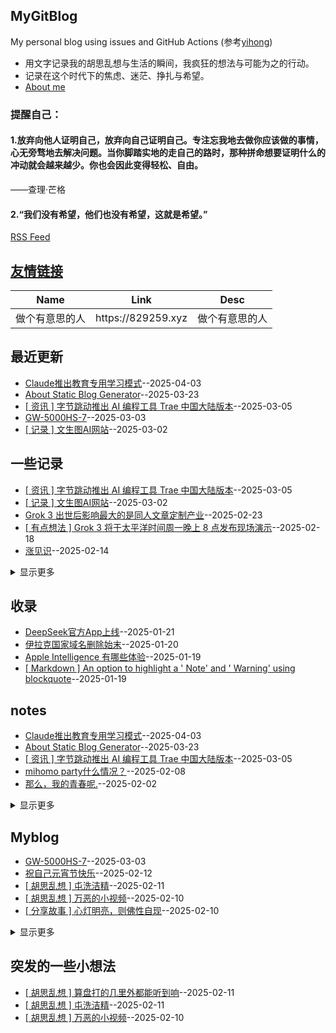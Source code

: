 ## MyGitBlog
My personal blog using issues and GitHub Actions (参考[yihong](https://github.com/yihong0618/gitblog))


* 用文字记录我的胡思乱想与生活的瞬间，我疯狂的想法与可能为之的行动。  
* 记录在这个时代下的焦虑、迷茫、挣扎与希望。
* [About me](https://github.com/myogg/myogg)

### 提醒自己：
#### 1.放弃向他人证明自己，放弃向自己证明自己。专注忘我地去做你应该做的事情，心无旁骛地去解决问题。当你脚踏实地的走自己的路时，那种拼命想要证明什么的冲动就会越来越少。你也会因此变得轻松、自由。

——查理·芒格

#### 2.“我们没有希望，他们也没有希望，这就是希望。”

[RSS Feed](https://raw.githubusercontent.com/myogg/Gitblog/master/feed.xml)

## [友情链接](https://github.com/myogg/gitblog/issues/26)
<table>
<thead>
<tr>
<th>Name</th>
<th>Link</th>
<th>Desc</th>
</tr>
</thead>
<tbody>
<tr>
<td>做个有意思的人</td>
<td>https://829259.xyz</td>
<td>做个有意思的人</td>
</tr>
</tbody>
</table>

## 最近更新
- [Claude推出教育专用学习模式](https://github.com/myogg/Gitblog/issues/80)--2025-04-03
- [About Static Blog Generator](https://github.com/myogg/Gitblog/issues/79)--2025-03-23
- [[ 资讯 ] 字节跳动推出 AI 编程工具 Trae 中国大陆版本](https://github.com/myogg/Gitblog/issues/78)--2025-03-05
- [GW-5000HS-7](https://github.com/myogg/Gitblog/issues/73)--2025-03-03
- [[ 记录 ] 文生图AI网站](https://github.com/myogg/Gitblog/issues/72)--2025-03-02
## 一些记录
- [[ 资讯 ] 字节跳动推出 AI 编程工具 Trae 中国大陆版本](https://github.com/myogg/Gitblog/issues/78)--2025-03-05
- [[ 记录 ] 文生图AI网站](https://github.com/myogg/Gitblog/issues/72)--2025-03-02
- [Grok 3 出世后影响最大的是同人文章定制产业](https://github.com/myogg/Gitblog/issues/71)--2025-02-23
- [[ 有点想法 ] Grok 3 将于太平洋时间周一晚上 8 点发布现场演示](https://github.com/myogg/Gitblog/issues/70)--2025-02-18
- [涨见识](https://github.com/myogg/Gitblog/issues/69)--2025-02-14
<details><summary>显示更多</summary>

- [Duolingo宣布吉祥物Duo已去世](https://github.com/myogg/Gitblog/issues/68)--2025-02-12
- [[ 观影 ] 《碟中谍8：最后的清算》](https://github.com/myogg/Gitblog/issues/59)--2025-02-11
- [[ 分享故事 ]  心灯明亮，则佛性自现](https://github.com/myogg/Gitblog/issues/55)--2025-02-10
- [搡年糕](https://github.com/myogg/Gitblog/issues/47)--2025-01-25
- [[ 观影 ] 为了全人类 (1989) 4K HDR](https://github.com/myogg/Gitblog/issues/46)--2025-01-24
- [[ 图片 ] 隋塔](https://github.com/myogg/Gitblog/issues/45)--2025-01-24
- [[ 观影 ] 驻站](https://github.com/myogg/Gitblog/issues/44)--2025-01-22
- [苹果发布iPhone屏下Face ID“隐身术”新专利](https://github.com/myogg/Gitblog/issues/25)--2025-01-19
- [[ 生活 ]  2024年的最后一个月,我做了痔疮手术,](https://github.com/myogg/Gitblog/issues/24)--2025-01-19
- [注册属于自己的 HiDNS 域名](https://github.com/myogg/Gitblog/issues/23)--2025-01-19
- [特朗普推出加密货币，能买吗？](https://github.com/myogg/Gitblog/issues/20)--2025-01-19
- [TikTok 、CapCut 、lemon8在美国正式关闭](https://github.com/myogg/Gitblog/issues/19)--2025-01-19
- [错误的数学](https://github.com/myogg/Gitblog/issues/4)--2025-01-19
- [照明的历史](https://github.com/myogg/Gitblog/issues/3)--2025-01-19
</details>

## 收录
- [DeepSeek官方App上线](https://github.com/myogg/Gitblog/issues/42)--2025-01-21
- [伊拉克国家域名删除始末](https://github.com/myogg/Gitblog/issues/33)--2025-01-20
- [Apple Intelligence 有哪些体验](https://github.com/myogg/Gitblog/issues/29)--2025-01-19
- [[ Markdown ] An option to highlight a ' Note' and ' Warning' using blockquote](https://github.com/myogg/Gitblog/issues/28)--2025-01-19
## notes
- [Claude推出教育专用学习模式](https://github.com/myogg/Gitblog/issues/80)--2025-04-03
- [About Static Blog Generator](https://github.com/myogg/Gitblog/issues/79)--2025-03-23
- [[ 资讯 ] 字节跳动推出 AI 编程工具 Trae 中国大陆版本](https://github.com/myogg/Gitblog/issues/78)--2025-03-05
- [mihomo party什么情况？](https://github.com/myogg/Gitblog/issues/53)--2025-02-08
- [那么，我的青春呢.](https://github.com/myogg/Gitblog/issues/52)--2025-02-02
<details><summary>显示更多</summary>

- [[ 观影 ] 唐探1900，值得一看](https://github.com/myogg/Gitblog/issues/51)--2025-01-30
- [一个频道主的心声，挣钱比较难，所以没动力。](https://github.com/myogg/Gitblog/issues/49)--2025-01-26
- [Telegram频道主注意了：群组聊天中每10条消息插入广告](https://github.com/myogg/Gitblog/issues/48)--2025-01-26
- [猫猫是水做的](https://github.com/myogg/Gitblog/issues/43)--2025-01-22
- [Vercel 收购代码搜索工具 - Grep](https://github.com/myogg/Gitblog/issues/32)--2025-01-20
- [2025](https://github.com/myogg/Gitblog/issues/1)--2025-01-19
</details>

## Myblog
- [GW-5000HS-7](https://github.com/myogg/Gitblog/issues/73)--2025-03-03
- [祝自己元宵节快乐](https://github.com/myogg/Gitblog/issues/66)--2025-02-12
- [[ 胡思乱想 ] 屯洗洁精](https://github.com/myogg/Gitblog/issues/57)--2025-02-11
- [[ 胡思乱想 ]  万恶的小视频](https://github.com/myogg/Gitblog/issues/56)--2025-02-10
- [[ 分享故事 ]  心灯明亮，则佛性自现](https://github.com/myogg/Gitblog/issues/55)--2025-02-10
<details><summary>显示更多</summary>

- [[ 胡思乱想 ] 一点小想法。](https://github.com/myogg/Gitblog/issues/54)--2025-02-10
- [那么，我的青春呢.](https://github.com/myogg/Gitblog/issues/52)--2025-02-02
- [[ 观影 ] 唐探1900，值得一看](https://github.com/myogg/Gitblog/issues/51)--2025-01-30
- [新年快乐](https://github.com/myogg/Gitblog/issues/50)--2025-01-28
- [搡年糕](https://github.com/myogg/Gitblog/issues/47)--2025-01-25
- [[ 胡思乱想 ] Akamai CDN 退出中国](https://github.com/myogg/Gitblog/issues/31)--2025-01-20
- [[ 生活 ] 今秋南方行](https://github.com/myogg/Gitblog/issues/30)--2025-01-20
- [[  图片 ]  随记](https://github.com/myogg/Gitblog/issues/27)--2025-01-19
- [[ 生活 ]  2024年的最后一个月,我做了痔疮手术,](https://github.com/myogg/Gitblog/issues/24)--2025-01-19
- [[ 吐槽 ] claude 3.5](https://github.com/myogg/Gitblog/issues/22)--2025-01-19
- [吐槽下药品说明书](https://github.com/myogg/Gitblog/issues/21)--2025-01-19
- [[ 图片 ] 养了两只猫](https://github.com/myogg/Gitblog/issues/18)--2025-01-19
- [[ 图片 ] 世界上最早的高速公路](https://github.com/myogg/Gitblog/issues/17)--2025-01-19
- [[ 图片 ] 宁武悬空古栈道](https://github.com/myogg/Gitblog/issues/16)--2025-01-19
- [[ 图片 ] 峨眉山](https://github.com/myogg/Gitblog/issues/15)--2025-01-19
- [[ 画稿 ] 金鱼](https://github.com/myogg/Gitblog/issues/14)--2025-01-19
- [[ 画稿 ] 被咬了一口的苹果](https://github.com/myogg/Gitblog/issues/13)--2025-01-19
- [[ 图片 ] 关山草原，也称“关山牧场”](https://github.com/myogg/Gitblog/issues/12)--2025-01-19
- [[ 图片 ] 老友画了一幅人像，却貌似某人，特此备份吧。](https://github.com/myogg/Gitblog/issues/11)--2025-01-19
- [[ 画稿 ] 花](https://github.com/myogg/Gitblog/issues/10)--2025-01-19
- [[ 画稿 ] 存档、记录 大辣椒](https://github.com/myogg/Gitblog/issues/9)--2025-01-19
- [[ 画稿 ] 我并没有意识到这么平凡的生活是那么的重要和可贵](https://github.com/myogg/Gitblog/issues/8)--2025-01-19
- [[ 画稿 ] 一块老砖](https://github.com/myogg/Gitblog/issues/7)--2025-01-19
- [[ 画稿 ] 即使世界偶尔凉薄，内心也要繁花似锦](https://github.com/myogg/Gitblog/issues/6)--2025-01-19
- [[ 图片 ]山水秦岭 水墨终南](https://github.com/myogg/Gitblog/issues/5)--2025-01-19
- [孟子｜懂人话做人事](https://github.com/myogg/Gitblog/issues/2)--2025-01-19
- [2025](https://github.com/myogg/Gitblog/issues/1)--2025-01-19
</details>

## 突发的一些小想法
- [[ 胡思乱想 ] 算盘打的几里外都能听到响](https://github.com/myogg/Gitblog/issues/58)--2025-02-11
- [[ 胡思乱想 ] 屯洗洁精](https://github.com/myogg/Gitblog/issues/57)--2025-02-11
- [[ 胡思乱想 ]  万恶的小视频](https://github.com/myogg/Gitblog/issues/56)--2025-02-10
